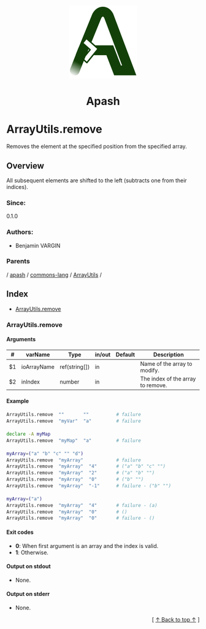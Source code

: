 
<div align='center' id='apash-top'>
  <a href='https://github.com/hastec-fr/apash'>
    <img alt='apash-logo' src='../../../../../../../assets/apash-logo.svg'/>
  </a>

  # Apash
</div>

# ArrayUtils.remove

Removes the element at the specified position from the specified array.

## Overview

All subsequent elements are shifted to the left (subtracts one from their indices).

### Since:
0.1.0

### Authors:
* Benjamin VARGIN

### Parents
<!-- apash.parentBegin -->
[](../../../../.md) / [apash](../../../apash.md) / [commons-lang](../../commons-lang.md) / [ArrayUtils](../ArrayUtils.md) / 
<!-- apash.parentEnd -->

## Index

* [ArrayUtils.remove](#arrayutilsremove)

### ArrayUtils.remove

#### Arguments
| #      | varName        | Type          | in/out   | Default    | Description                          |
|--------|----------------|---------------|----------|------------|--------------------------------------|
| $1     | ioArrayName    | ref(string[]) | in       |            |  Name of the array to modify.        | 
| $2     | inIndex        | number        | in       |            |  The index of the array to remove.   |

#### Example
```bash
ArrayUtils.remove  ""       ""          # failure
ArrayUtils.remove  "myVar"  "a"         # failure

declare -A myMap
ArrayUtils.remove  "myMap"  "a"         # failure

myArray=("a" "b" "c" "" "d")
ArrayUtils.remove  "myArray"            # failure
ArrayUtils.remove  "myArray"  "4"       # ("a" "b" "c" "")
ArrayUtils.remove  "myArray"  "2"       # ("a" "b" "")
ArrayUtils.remove  "myArray"  "0"       # ("b" "")
ArrayUtils.remove  "myArray"  "-1"      # failure - ("b" "")

myArray=("a")
ArrayUtils.remove  "myArray"  "4"       # failure - (a)
ArrayUtils.remove  "myArray"  "0"       # ()
ArrayUtils.remove  "myArray"  "0"       # failure - ()
```

#### Exit codes

* **0**: When first argument is an array and the index is valid.
* **1**: Otherwise.

#### Output on stdout

* None.

#### Output on stderr

* None.


  <div align='right'>[ <a href='#apash-top'>↑ Back to top ↑</a> ]</div>

